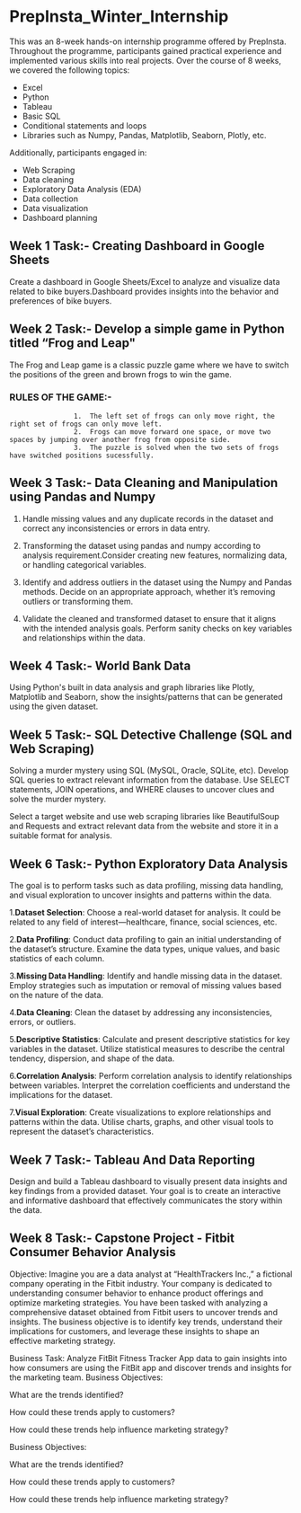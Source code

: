 # PrepInsta_Winter_Internship

This was an 8-week hands-on internship programme offered by PrepInsta. Throughout the programme, participants gained practical experience and implemented various skills into real projects. Over the course of 8 weeks, we covered the following topics:

- Excel
- Python
- Tableau
- Basic SQL
- Conditional statements and loops
- Libraries such as Numpy, Pandas, Matplotlib, Seaborn, Plotly, etc.

Additionally, participants engaged in:

- Web Scraping
- Data cleaning
- Exploratory Data Analysis (EDA)
- Data collection
- Data visualization
- Dashboard planning

## Week 1 Task:- Creating Dashboard in Google Sheets

Create a dashboard in Google Sheets/Excel to analyze and visualize data related to bike buyers.Dashboard provides insights into the behavior and preferences of bike buyers.

## Week 2 Task:- Develop a simple game in Python titled “Frog and Leap"

The Frog and Leap game is a classic puzzle game where we have to switch the positions of the green and brown frogs to win the game.

### RULES OF THE GAME:-

                    1.  The left set of frogs can only move right, the right set of frogs can only move left.
                    2.  Frogs can move forward one space, or move two spaces by jumping over another frog from opposite side.
                    3.  The puzzle is solved when the two sets of frogs have switched positions sucessfully.


## Week 3 Task:- Data Cleaning and Manipulation using Pandas and Numpy

1. Handle missing values and any duplicate records in the dataset and correct any inconsistencies or errors in data entry.

2. Transforming the dataset using pandas and numpy according to analysis requirement.Consider creating new features, normalizing data, or handling categorical variables.

3. Identify and address outliers in the dataset using the Numpy and Pandas methods. Decide on an appropriate approach, whether it’s removing outliers or transforming them.

4. Validate the cleaned and transformed dataset to ensure that it aligns with the intended analysis goals. Perform sanity checks on key variables and relationships within the data.

## Week 4 Task:- World Bank Data

Using Python's built in data analysis and graph libraries like Plotly, Matplotlib and Seaborn, show the insights/patterns that can be generated using the given dataset.

## Week 5 Task:- SQL Detective Challenge (SQL and Web Scraping)

Solving a murder mystery using SQL (MySQL, Oracle, SQLite, etc). Develop SQL queries to extract relevant information from the database. Use SELECT statements, JOIN operations, and WHERE clauses to uncover clues and solve the murder mystery.

Select a target website and use web scraping libraries like BeautifulSoup and Requests and extract relevant data from the website and store it in a suitable format for analysis.

## Week 6 Task:- Python Exploratory Data Analysis
The goal is to perform tasks such as data profiling, missing data handling, and visual exploration to uncover insights and patterns within the data.

1.**Dataset Selection**: Choose a real-world dataset for analysis. It could be related to any field of interest—healthcare, finance, social sciences, etc.

2.**Data Profiling**: Conduct data profiling to gain an initial understanding of the dataset’s structure. Examine the data types, unique values, and basic statistics of each column.

3.**Missing Data Handling**: Identify and handle missing data in the dataset. Employ strategies such as imputation or removal of missing values based on the nature of the data.

4.**Data Cleaning**: Clean the dataset by addressing any inconsistencies, errors, or outliers.

5.**Descriptive Statistics**: Calculate and present descriptive statistics for key variables in the dataset. Utilize statistical measures to describe the central tendency, dispersion, and shape of the data.

6.**Correlation Analysis**: Perform correlation analysis to identify relationships between variables. Interpret the correlation coefficients and understand the implications for the dataset.

7.**Visual Exploration**: Create visualizations to explore relationships and patterns within the data. Utilise charts, graphs, and other visual tools to represent the dataset’s characteristics.

## Week 7 Task:- Tableau And Data Reporting

Design and build a Tableau dashboard to visually present data insights and key findings from a provided dataset. Your goal is to create an interactive and informative dashboard that effectively communicates the story within the data.

## Week 8 Task:- Capstone Project - Fitbit Consumer Behavior Analysis
Objective: Imagine you are a data analyst at “HealthTrackers Inc.,” a fictional company operating in the Fitbit industry. Your company is dedicated to understanding consumer behavior to enhance product offerings and optimize marketing strategies. You have been tasked with analyzing a comprehensive dataset obtained from Fitbit users to uncover trends and insights. The business objective is to identify key trends, understand their implications for customers, and leverage these insights to shape an effective marketing strategy.

Business Task: Analyze FitBit Fitness Tracker App data to gain insights into how consumers are using the FitBit app and discover trends and insights for the marketing team. Business Objectives:

What are the trends identified?

How could these trends apply to customers?

How could these trends help influence marketing strategy?

Business Objectives:

What are the trends identified?

How could these trends apply to customers?

How could these trends help influence marketing strategy?



